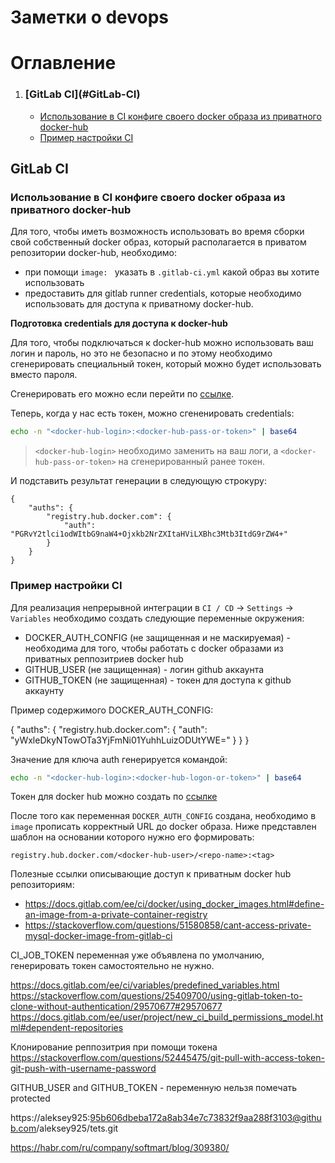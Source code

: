 Заметки о devops
================

# Оглавление

1. <h3>[GitLab CI](#GitLab-CI)</h3>

    - [Использование в CI конфиге своего docker образа из приватного docker-hub](#Использование-в-CI-конфиге-своего-docker-образа-из-приватного-docker-hub)
    - [Пример настройки CI](#Пример-настройки-CI)


<a name='GitLab-CI'></a>
## GitLab CI


<a name='Использование-в-CI-конфиге-своего-docker-образа-из-приватного-docker-hub'></a>
### Использование в CI конфиге своего docker образа из приватного docker-hub

Для того, чтобы иметь возможность использовать во время сборки свой собственный
docker образ, который располагается в приватом репозитории docker-hub, 
необходимо:

- при помощи `image: ` указать в `.gitlab-ci.yml` какой образ вы хотите 
  использовать
- предоставить для gitlab runner credentials, которые необходимо использовать
  для доступа к приватному docker-hub.


**Подготовка credentials для доступа к docker-hub** 

Для того, чтобы подключаться к docker-hub можно использовать ваш логин и пароль,
но это не безопасно и по этому необходимо сгенерировать специальный токен,
который можно будет использовать вместо пароля.

Сгенерировать его можно если перейти по [ссылке](https://hub.docker.com/settings/security).

Теперь, когда у нас есть токен, можно сгененировать credentials:

```bash
echo -n "<docker-hub-login>:<docker-hub-pass-or-token>" | base64
```

>`<docker-hub-login>` необходимо заменить на ваш логи, а 
>`<docker-hub-pass-or-token>` на сгенерированный ранее токен.

И подставить результат генерации в следующую строкуру:

```
{
    "auths": {
        "registry.hub.docker.com": {
            "auth": "PGRvY2tlci1odWItbG9naW4+Ojxkb2NrZXItaHViLXBhc3Mtb3ItdG9rZW4+"
        }
    }
}
```



<a name='Пример-настройки-CI'></a>
### Пример настройки CI

Для реализация непрерывной интеграции в `CI / CD` -> `Settings` -> `Variables`
необходимо создать следующие переменные окружения:

- DOCKER_AUTH_CONFIG (не защищенная и не маскируемая) - необходима для того, 
    чтобы работать с docker образами из приватных реппозитриев docker hub
- GITHUB_USER (не защищенная) - логин github аккаунта
- GITHUB_TOKEN (не защищенная) - токен для доступа к github аккаунту


Пример содержимого DOCKER_AUTH_CONFIG:

{
    "auths": {
        "registry.hub.docker.com": {
            "auth": "yWxleDkyNTowOTa3YjFmNi01YuhhLuizODUtYWE="
        }
    }
}

Значение для ключа auth генерируется командой:

```bash
echo -n "<docker-hub-login>:<docker-hub-logon-or-token>" | base64
```

Токен для docker hub можно создать по [ссылке](https://hub.docker.com/settings/security) 

После того как переменная `DOCKER_AUTH_CONFIG` создана, необходимо в `image` 
прописать корректный URL до docker образа. Ниже представлен шаблон на основании
которого нужно его формировать:

```
registry.hub.docker.com/<docker-hub-user>/<repo-name>:<tag>
```

Полезные ссылки описывающие доступ к приватным docker hub репозиториям: 

- https://docs.gitlab.com/ee/ci/docker/using_docker_images.html#define-an-image-from-a-private-container-registry
- https://stackoverflow.com/questions/51580858/cant-access-private-mysql-docker-image-from-gitlab-ci




CI_JOB_TOKEN переменная уже объявлена по умолчанию, генерировать токен самостоятельно не нужно.

https://docs.gitlab.com/ee/ci/variables/predefined_variables.html
https://stackoverflow.com/questions/25409700/using-gitlab-token-to-clone-without-authentication/29570677#29570677
https://docs.gitlab.com/ee/user/project/new_ci_build_permissions_model.html#dependent-repositories


Клонирование реппозитрия при помощи токена
https://stackoverflow.com/questions/52445475/git-pull-with-access-token-git-push-with-username-password


GITHUB_USER and GITHUB_TOKEN - переменную нельзя помечать protected

https://aleksey925:95b606dbeba172a8ab34e7c73832f9aa288f3103@github.com/aleksey925/tets.git


https://habr.com/ru/company/softmart/blog/309380/